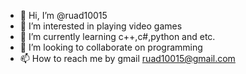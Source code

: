 - 👋 Hi, I’m @ruad10015
- 👀 I’m interested in playing video games
- 🌱 I’m currently learning c++,c#,python and etc.
- 💞️ I’m looking to collaborate on programming
- 📫 How to reach me by gmail ruad10015@gmail.com

<!---
ruad10015/ruad10015 is a ✨ special ✨ repository because its `README.md` (this file) appears on your GitHub profile.
You can click the Preview link to take a look at your changes.
--->
